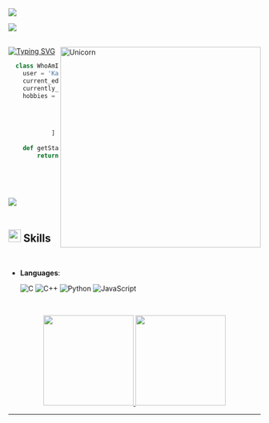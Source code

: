 <img src="https://profile-counter.glitch.me/AnoxDx/count.svg">

<img src="https://user-images.githubusercontent.com/73097560/115834477-dbab4500-a447-11eb-908a-139a6edaec5c.gif"><br><br>

<img align="right" width=400px alt="Unicorn" src="https://c.tenor.com/GN73MKBawZYAAAAi/busy-cute.gif" />

[![Typing SVG](https://readme-typing-svg.herokuapp.com?font=Architects+Daughter&color=7AF79A&size=30&lines=Hey!+It's+AnoxDx!;I'm+a+learning+developer...;I'm+a+CA+Aspirant;And+I'm+a+proud+GitHub+user)](https://git.io/typing-svg)

```python
  class WhoAmI:
    user = 'Kartik (AnoxDx)'
	current_edu = "BCA"
    currently_learning = "ICAI CA INTER."
	hobbies = [
				'Music',
                         'Chilling',
			 	'Gaming',
				'Sci-Fi Movies'
			]
	
	def getState():
		return Maharashtra_India()
	
 ```
<br><br>

<img src="https://user-images.githubusercontent.com/73097560/115834477-dbab4500-a447-11eb-908a-139a6edaec5c.gif"><br><br>

## <img src="https://media2.giphy.com/media/QssGEmpkyEOhBCb7e1/giphy.gif?cid=ecf05e47a0n3gi1bfqntqmob8g9aid1oyj2wr3ds3mg700bl&rid=giphy.gif" width ="25"><b> Skills</b>
<br>

- **Languages**:
    
    ![C](https://img.shields.io/badge/C%20-%232370ED.svg?style=for-the-badge&logo=c&logoColor=white)
    ![C++](https://img.shields.io/badge/C++%20-%2300599C.svg?style=for-the-badge&logo=c%2B%2B&logoColor=white)
    ![Python](https://img.shields.io/badge/Python%20-%2314354C.svg?style=for-the-badge&logo=python&logoColor=white)
    ![JavaScript](https://img.shields.io/badge/JavaScript%20-%23F7DF1E.svg?style=for-the-badge&logo=javascript&logoColor=black)
<br>     

<p align="center">
<a href="https://github.com/AnoxDx">
  <img height="180em" src="https://github-readme-stats-eight-theta.vercel.app/api?username=AnoxDx&show_icons=true&theme=algolia&include_all_commits=true&count_private=true"/> 
  <img height="180em" src="https://github-readme-stats-eight-theta.vercel.app/api/top-langs/?username=AnoxDx&layout=compact&langs_count=8&theme=algolia"/>
</a>
</p>

-----
